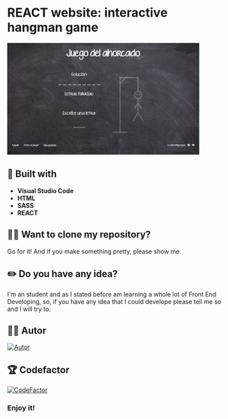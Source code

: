 # REACT website: interactive hangman game

<img src="./src/assets/hangman.PNG" width="445"/>

## 🔨 Built with

- **Visual Studio Code**
- **HTML**
- **SASS** 
- **REACT**

## 🐑🐑 Want to clone my repository?

Go for it! And if you make something pretty, please show me.
  
## ✏️ Do you have any idea? 

I'm an student and as I stated before am learning a whole lot of Front End Developing, so, if  you have any idea that I could develope please tell me so and I will try to.

## 🙍‍♀️ Autor

[![Autor](https://img.shields.io/badge/-%20Cristina%20Rodriguez%20-%20pink?logo=github&labelColor=grey&color=rgb(240%2C%2093%2C%20215))](https://github.com/crisrodriguezgar)

## 🏆 Codefactor

[![CodeFactor](https://www.codefactor.io/repository/github/crisrodriguezgar/hangman-game/badge)](https://www.codefactor.io/repository/github/crisrodriguezgar/hangman-game)

### Enjoy it!